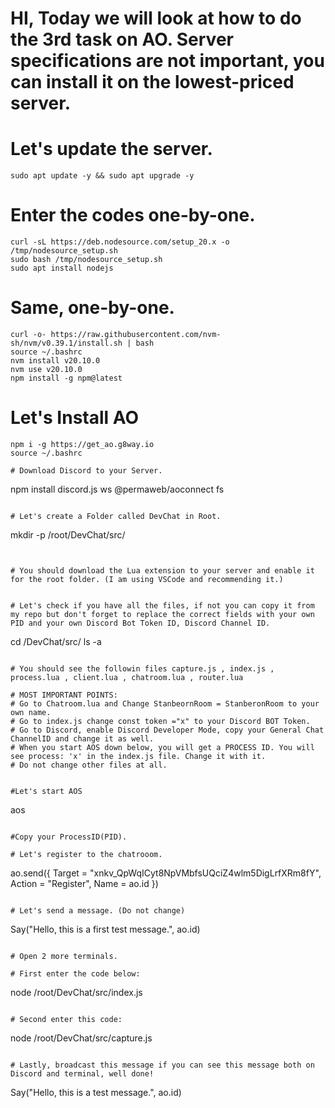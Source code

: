 # HI, Today we will look at how to do the 3rd task on AO. Server specifications are not important, you can install it on the lowest-priced server.

# Let's update the server.

```
sudo apt update -y && sudo apt upgrade -y
```

# Enter the codes one-by-one.

```
curl -sL https://deb.nodesource.com/setup_20.x -o /tmp/nodesource_setup.sh
sudo bash /tmp/nodesource_setup.sh
sudo apt install nodejs
```

# Same, one-by-one.

```
curl -o- https://raw.githubusercontent.com/nvm-sh/nvm/v0.39.1/install.sh | bash
source ~/.bashrc
nvm install v20.10.0
nvm use v20.10.0
npm install -g npm@latest
```

# Let's Install AO

```
npm i -g https://get_ao.g8way.io
source ~/.bashrc

# Download Discord to your Server.

```
npm install discord.js ws @permaweb/aoconnect fs
```

# Let's create a Folder called DevChat in Root.
```
mkdir -p /root/DevChat/src/
```


# You should download the Lua extension to your server and enable it for the root folder. (I am using VSCode and recommending it.)


# Let's check if you have all the files, if not you can copy it from my repo but don't forget to replace the correct fields with your own PID and your own Discord Bot Token ID, Discord Channel ID.

```
cd /DevChat/src/
ls -a
```

# You should see the followin files capture.js , index.js , process.lua , client.lua , chatroom.lua , router.lua

# MOST IMPORTANT POINTS:
# Go to Chatroom.lua and Change StanbeornRoom = StanberonRoom to your own name.
# Go to index.js change const token ="x" to your Discord BOT Token.
# Go to Discord, enable Discord Developer Mode, copy your General Chat ChannelID and change it as well.
# When you start AOS down below, you will get a PROCESS ID. You will see process: 'x' in the index.js file. Change it with it.
# Do not change other files at all.


#Let's start AOS

```
aos
```

#Copy your ProcessID(PID).

# Let's register to the chatrooom.

```
ao.send({ Target = "xnkv_QpWqICyt8NpVMbfsUQciZ4wlm5DigLrfXRm8fY", Action = "Register", Name = ao.id })
```

# Let's send a message. (Do not change)
```
Say("Hello, this is a first test message.", ao.id) 
```

# Open 2 more terminals.

# First enter the code below:
```
node /root/DevChat/src/index.js
```

# Second enter this code:
```
node /root/DevChat/src/capture.js
```

# Lastly, broadcast this message if you can see this message both on Discord and terminal, well done!
```
Say("Hello, this is a test message.", ao.id)
```


